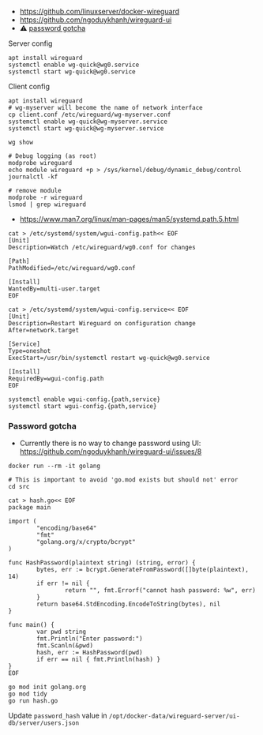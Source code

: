 * https://github.com/linuxserver/docker-wireguard
* https://github.com/ngoduykhanh/wireguard-ui
* :warning: [password gotcha](#password-gotcha)

Server config
```shell
apt install wireguard
systemctl enable wg-quick@wg0.service
systemctl start wg-quick@wg0.service
```

Client config
```shell
apt install wireguard
# wg-myserver will become the name of network interface
cp client.conf /etc/wireguard/wg-myserver.conf
systemctl enable wg-quick@wg-myserver.service
systemctl start wg-quick@wg-myserver.service
```

```shell
wg show

# Debug logging (as root)
modprobe wireguard
echo module wireguard +p > /sys/kernel/debug/dynamic_debug/control
journalctl -kf

# remove module
modprobe -r wireguard
lsmod | grep wireguard
```

* https://www.man7.org/linux/man-pages/man5/systemd.path.5.html

```shell
cat > /etc/systemd/system/wgui-config.path<< EOF
[Unit]
Description=Watch /etc/wireguard/wg0.conf for changes

[Path]
PathModified=/etc/wireguard/wg0.conf

[Install]
WantedBy=multi-user.target
EOF

cat > /etc/systemd/system/wgui-config.service<< EOF
[Unit]
Description=Restart Wireguard on configuration change
After=network.target

[Service]
Type=oneshot
ExecStart=/usr/bin/systemctl restart wg-quick@wg0.service

[Install]
RequiredBy=wgui-config.path
EOF

systemctl enable wgui-config.{path,service}
systemctl start wgui-config.{path,service}
```

### Password gotcha

* Currently there is no way to change password using UI: https://github.com/ngoduykhanh/wireguard-ui/issues/8

```shell
docker run --rm -it golang

# This is important to avoid 'go.mod exists but should not' error
cd src

cat > hash.go<< EOF
package main

import (
        "encoding/base64"
        "fmt"
        "golang.org/x/crypto/bcrypt"
)

func HashPassword(plaintext string) (string, error) {
        bytes, err := bcrypt.GenerateFromPassword([]byte(plaintext), 14)
        if err != nil {
                return "", fmt.Errorf("cannot hash password: %w", err)
        }
        return base64.StdEncoding.EncodeToString(bytes), nil
}

func main() {
        var pwd string
        fmt.Println("Enter password:")
        fmt.Scanln(&pwd)
        hash, err := HashPassword(pwd)
        if err == nil { fmt.Println(hash) }
}
EOF

go mod init golang.org
go mod tidy
go run hash.go
```

Update `password_hash` value in `/opt/docker-data/wireguard-server/ui-db/server/users.json`
